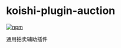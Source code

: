 # koishi-plugin-auction

[![npm](https://img.shields.io/npm/v/koishi-plugin-auction?style=flat-square)](https://www.npmjs.com/package/koishi-plugin-auction)

通用拍卖辅助插件
